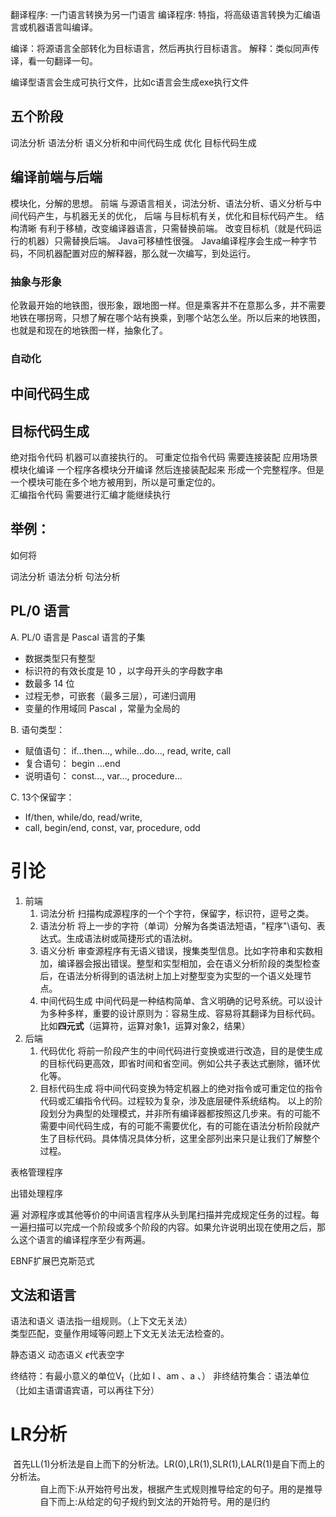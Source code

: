 
翻译程序:
一门语言转换为另一门语言
编译程序:
特指，将高级语言转换为汇编语言或机器语言叫编译。

编译：将源语言全部转化为目标语言，然后再执行目标语言。
解释：类似同声传译，看一句翻译一句。

编译型语言会生成可执行文件，比如c语言会生成exe执行文件



## 五个阶段
词法分析
语法分析
语义分析和中间代码生成
优化
目标代码生成


## 编译前端与后端
模块化，分解的思想。
前端 与源语言相关，词法分析、语法分析、语义分析与中间代码产生，与机器无关的优化，
后端 与目标机有关，优化和目标代码产生。
结构清晰
有利于移植，改变编译器语言，只需替换前端。
改变目标机（就是代码运行的机器）只需替换后端。
Java可移植性很强。   Java编译程序会生成一种字节码，不同机器配置对应的解释器，那么就一次编写，到处运行。

### 抽象与形象
伦敦最开始的地铁图，很形象，跟地图一样。但是乘客并不在意那么多，并不需要地铁在哪拐弯，只想了解在哪个站有换乘，到哪个站怎么坐。所以后来的地铁图，也就是和现在的地铁图一样，抽象化了。  
### 自动化



## 中间代码生成

## 目标代码生成

绝对指令代码  机器可以直接执行的。
可重定位指令代码  需要连接装配 应用场景 模块化编译 一个程序各模块分开编译 然后连接装配起来 形成一个完整程序。但是一个模块可能在多个地方被用到，所以是可重定位的。  
汇编指令代码  需要进行汇编才能继续执行

## 举例：
如何将

词法分析
语法分析
句法分析


## PL/0 语言
A. PL/0 语言是 Pascal 语言的子集
   - 数据类型只有整型
   - 标识符的有效长度是 10 ，以字母开头的字母数字串
   - 数最多 14 位
   - 过程无参，可嵌套（最多三层），可递归调用
   - 变量的作用域同 Pascal ，常量为全局的

B. 语句类型：
   - 赋值语句： if…then…, while…do…, read, write, call
   - 复合语句： begin …end
   - 说明语句： const…, var…, procedure…

C. 13个保留字：
   - If/then, while/do, read/write,
   -  call, begin/end, const, var, procedure, odd




# 引论

1. 前端
	1. 词法分析
	   扫描构成源程序的一个个字符，保留字，标识符，逗号之类。
	2. 语法分析
	   将上一步的字符（单词）分解为各类语法短语，"程序"\语句、表达式。生成语法树或简捷形式的语法树。
	3. 语义分析
	   审查源程序有无语义错误，搜集类型信息。比如字符串和实数相加，编译器会报出错误。整型和实型相加，会在语义分析阶段的类型检查后，在语法分析得到的语法树上加上对整型变为实型的一个语义处理节点。
	4. 中间代码生成
	   中间代码是一种结构简单、含义明确的记号系统。可以设计为多种多样，重要的设计原则为：容易生成、容易将其翻译为目标代码。比如**四元式**（运算符，运算对象1，运算对象2，结果）
2. 后端
	1. 代码优化
	   将前一阶段产生的中间代码进行变换或进行改造，目的是使生成的目标代码更高效，即省时间和省空间。例如公共子表达式删除，循环优化等。
	2. 目标代码生成
	   将中间代码变换为特定机器上的绝对指令或可重定位的指令代码或汇编指令代码。过程较为复杂，涉及底层硬件系统结构。
以上的阶段划分为典型的处理模式，并非所有编译器都按照这几步来。有的可能不需要中间代码生成，有的可能不需要优化，有的可能在语法分析阶段就产生了目标代码。具体情况具体分析，这里全部列出来只是让我们了解整个过程。



表格管理程序  

出错处理程序

遍 
对源程序或其他等价的中间语言程序从头到尾扫描并完成规定任务的过程。每一遍扫描可以完成一个阶段或多个阶段的内容。如果允许说明出现在使用之后，那么这个语言的编译程序至少有两遍。 



EBNF扩展巴克斯范式

## 文法和语言

语法和语义
语法指一组规则。（上下文无关法）  
类型匹配，变量作用域等问题上下文无关法无法检查的。

静态语义
动态语义 
$\epsilon$代表空字

终结符：有最小意义的单位V<sub>t</sub>（比如 I 、am 、a 、）
非终结符集合：语法单位（比如主语谓语宾语，可以再往下分）





# LR分析
 首先LL(1)分析法是自上而下的分析法。LR(0),LR(1),SLR(1),LALR(1)是自下而上的分析法。  
            自上而下:从开始符号出发，根据产生式规则推导给定的句子。用的是推导  
            自下而上:从给定的句子规约到文法的开始符号。用的是归约